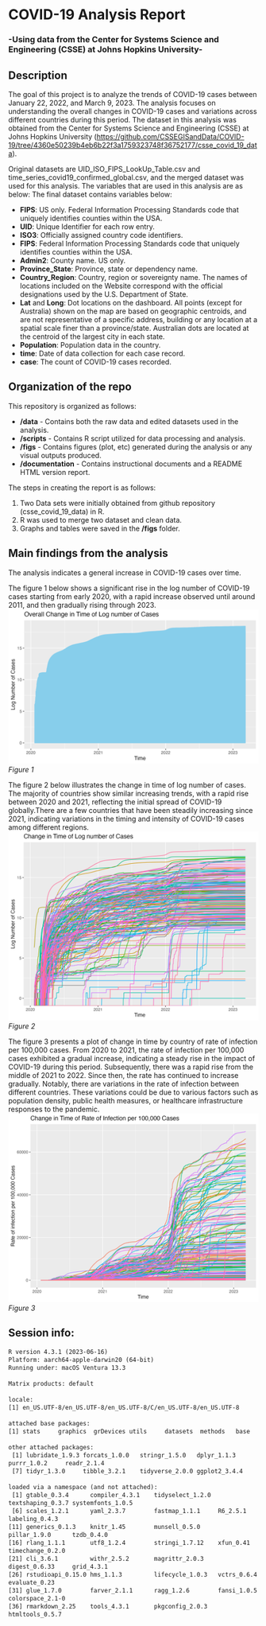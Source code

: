 # COVID-19 Analysis Report
### -Using data from the Center for Systems Science and Engineering (CSSE) at Johns Hopkins University-


## Description

The goal of this project is to analyze the trends of COVID-19 cases between January 22, 2022, and March 9, 2023. The analysis focuses on understanding the overall changes in COVID-19 cases and variations across different countries during this period. The dataset in this analysis was obtained from the Center for Systems Science and Engineering (CSSE) at Johns Hopkins University (https://github.com/CSSEGISandData/COVID-19/tree/4360e50239b4eb6b22f3a1759323748f36752177/csse_covid_19_data).

Original datasets are UID_ISO_FIPS_LookUp_Table.csv and time_series_covid19_confirmed_global.csv, and the merged dataset was used for this analysis. The variables that are used in this analysis are as below: The final dataset contains variables below:

* **FIPS**: US only. Federal Information Processing Standards code that uniquely identifies counties within the USA.
* **UID**: Unique Identifier for each row entry.
* **ISO3**: Officially assigned country code identifiers.
* **FIPS**: Federal Information Processing Standards code that uniquely identifies counties within the USA.
* **Admin2**: County name. US only.
* **Province_State**: Province, state or dependency name.
* **Country_Region**: Country, region or sovereignty name. The names of locations included on the Website correspond with the official designations used by the U.S. Department of State.
* **Lat** and **Long**: Dot locations on the dashboard. All points (except for Australia) shown on the map are based on geographic centroids, and are not representative of a specific address, building or any location at a spatial scale finer than a province/state. Australian dots are located at the centroid of the largest city in each state.
* **Population**: Population data in the country.
* **time**: Date of data collection for each case record.
* **case**: The count of COVID-19 cases recorded.


## Organization of the repo

This repository is organized as follows:

* **/data** - Contains both the raw data and edited datasets used in the analysis.
* **/scripts** - Contains R script utilized for data processing and analysis.
* **/figs** - Contains figures (plot, etc) generated during the analysis or any visual outputs produced.
* **/documentation** - Contains instructional documents and a README HTML version report.

The steps in creating the report is as follows:

1. Two Data sets were initially obtained from github repository (csse_covid_19_data) in R.
2. R was used to merge two dataset and clean data.
3. Graphs and tables were saved in the **/figs** folder. 


## Main findings from the analysis

The analysis indicates a general increase in COVID-19 cases over time.

The figure 1 below shows a significant rise in the log number of COVID-19 cases starting from early 2020, with a rapid increase observed until around 2011, and then gradually rising through 2023.
![](figs/plot_overall_change.png)
*Figure 1*

The figure 2 below illustrates the change in time of log number of cases. The majority of countries show similar increasing trends, with a rapid rise between 2020 and 2021, reflecting the initial spread of COVID-19 globally.There are a few countries that have been steadily increasing since 2021, indicating variations in the timing and intensity of COVID-19 cases among different regions.
![](figs/plot_change_ctry.png)
*Figure 2*

The figure 3 presents a plot of change in time by country of rate of infection per 100,000 cases. From 2020 to 2021, the rate of infection per 100,000 cases exhibited a gradual increase, indicating a steady rise in the impact of COVID-19 during this period. Subsequently, there was a rapid rise from the middle of 2021 to 2022. Since then, the rate has continued to increase gradually. Notably, there are variations in the rate of infection between different countries. These variations could be due to various factors such as population density, public health measures, or healthcare infrastructure responses to the pandemic.
![](figs/plot_change_rate_inf.png)
*Figure 3*

## Session info:

```
R version 4.3.1 (2023-06-16)
Platform: aarch64-apple-darwin20 (64-bit)
Running under: macOS Ventura 13.3

Matrix products: default

locale:
[1] en_US.UTF-8/en_US.UTF-8/en_US.UTF-8/C/en_US.UTF-8/en_US.UTF-8

attached base packages:
[1] stats     graphics  grDevices utils     datasets  methods   base     

other attached packages:
 [1] lubridate_1.9.3 forcats_1.0.0   stringr_1.5.0   dplyr_1.1.3     purrr_1.0.2     readr_2.1.4    
 [7] tidyr_1.3.0     tibble_3.2.1    tidyverse_2.0.0 ggplot2_3.4.4  

loaded via a namespace (and not attached):
 [1] gtable_0.3.4      compiler_4.3.1    tidyselect_1.2.0  textshaping_0.3.7 systemfonts_1.0.5
 [6] scales_1.2.1      yaml_2.3.7        fastmap_1.1.1     R6_2.5.1          labeling_0.4.3   
[11] generics_0.1.3    knitr_1.45        munsell_0.5.0     pillar_1.9.0      tzdb_0.4.0       
[16] rlang_1.1.1       utf8_1.2.4        stringi_1.7.12    xfun_0.41         timechange_0.2.0 
[21] cli_3.6.1         withr_2.5.2       magrittr_2.0.3    digest_0.6.33     grid_4.3.1       
[26] rstudioapi_0.15.0 hms_1.1.3         lifecycle_1.0.3   vctrs_0.6.4       evaluate_0.23    
[31] glue_1.7.0        farver_2.1.1      ragg_1.2.6        fansi_1.0.5       colorspace_2.1-0 
[36] rmarkdown_2.25    tools_4.3.1       pkgconfig_2.0.3   htmltools_0.5.7  
```


